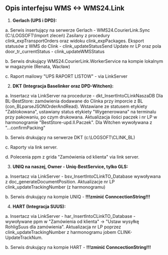 ## Opis interfejsu WMS <-> WMS24.Link

1. **Gerlach (UPS i DPD):**
	
 a. Serwis insertujący na serwerze Gerlach - WMS24.CourierLink.Sync (C:\LOGSOFT\Import zleceń)
		Zasilany z procedury clink_expTransportOrders oraz widoku clink_expPackages.
		Eksport statusów z WMS do Clink - clink_updateStatusSend
		Update nr LP oraz pola door_tr_currentStatus - clink_updateWMSStatus

 b. Serwis drukujący WMS24.CourierLink.WorkerService na kompie lokalnym w magazynie (Renata, Wacław)

 c. Raport mailowy "UPS RAPORT LISTOW" - via LinkServer
	
2. **DKT (Integracja Baselinker oraz DPD-Witchen):**
	
 a. Insertacz via LinkServer na procedurze - dkt_InsertIntoCLinkNaszaDB
		Dla BL-BestStore: zamówienia dodawane do Clinka przy imporcie z BL (con_BLparseJSONOrderAndRead). Wstawiane ze statusem etykiety "Zablokowana", ustawiany status etykiety "Wygenerowana" na terminalu przy pakowaniu, po czym drukowana. Aktualizacja ilości paczek i nr LP w harmonogramie "BestStore-upd.Il.Paczek".
		Dla Witchen wywoływana z "...confirmPacking"

 b. Serwis drukujący na serwerze DKT (c:\LOGSOFT\CLINK_BL)

 c. Raporty via link server.

 d. Polecenia ppm z grida "Zamówienia od klienta" via link server.
	
3. **UNIQ na naszej, Owner - Uniq-BestService, tylko GLS:**

 a. Insertacz via LinkServer - bsv_InsertIntoCLinkTO_Database wywoływana z doc_generateDocumentPosition. Aktualizacje nr LP clink_updateTrackingNumber (z harmonogramu) 

 b. Serwis drukujący na kompie UNIQ - **!!!zminić ConncectionString!!!**
	
4. **HART (Integracja SUUS):**

 a. Insertacz via LinkServer - har_InsertIntoCLinkTO_Database - wywoływane ppm w "Zamówienia od klienta" -> "Ustaw wysyłkę RohligSuus dla zamówienia". Aktualizacja nr LP poprzez clink_updateTrackingNumber z harmonogramu jobem CLINK-UpdateTrackNum.

 b. Serwis drukujący na kompie HART - **!!!zminić ConncectionString!!!**
	
	
	

	



